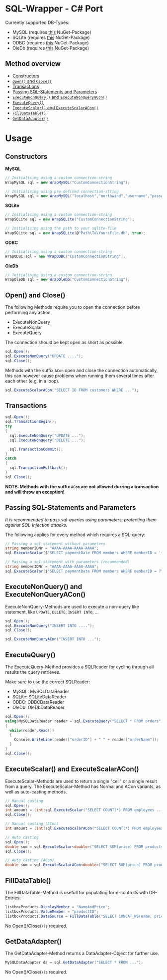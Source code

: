 # SQL-Wrapper - C# Port

Currently supported DB-Types:
- MySQL (requires [this](https://www.nuget.org/packages/MySql.Data/) NuGet-Package)
- SQLite (requires [this](https://www.nuget.org/packages/sqlite/) NuGet-Package)
- ODBC (requires [this](https://www.nuget.org/packages/System.Data.Odbc/) NuGet-Package)
- OleDb (requires [this](https://www.nuget.org/packages/System.Data.OleDb/) NuGet-Package)

## Method overview

- [Constructors](https://github.com/TobiHatti/SQL-Wrapper-Classes/tree/master/Finished/C%23#constructors)
- [`Open()` and `Close()`](https://github.com/TobiHatti/SQL-Wrapper-Classes/tree/master/Finished/C%23#open-and-close)
- [Transactions](https://github.com/TobiHatti/SQL-Wrapper-Classes/tree/master/Finished/C%23#transactions)
- [Passing SQL-Statements and Parameters](https://github.com/TobiHatti/SQL-Wrapper-Classes/tree/master/Finished/C%23#passing-sql-statements-and-parameters)
- [`ExecuteNonQuery()` and `ExecuteNonQueryACon()`](https://github.com/TobiHatti/SQL-Wrapper-Classes/tree/master/Finished/C%23#executenonquery-and-executenonqueryacon)
- [`ExecuteQuery()`](https://github.com/TobiHatti/SQL-Wrapper-Classes/tree/master/Finished/C%23#executequery)
- [`ExecuteScalar()` and `ExecuteScalarACon()`](https://github.com/TobiHatti/SQL-Wrapper-Classes/tree/master/Finished/C%23#executescalar-and-executescalaracon)
- [`FillDataTable()`](https://github.com/TobiHatti/SQL-Wrapper-Classes/tree/master/Finished/C%23#filldatatable)
- [`GetDataAdapter()`](https://github.com/TobiHatti/SQL-Wrapper-Classes/tree/master/Finished/C%23#getdataadapter)

# Usage

## Constructors

__MySQL__
```cs
// Initialising using a custom connection-string
WrapMySQL sql = new WrapMySQL("CustomConnectionString");

// Initialising using pre-defined connection-string
WrapMySQL sql = new WrapMySQL("localhost","northwind","username","password");
```
__SQLite__
```cs
// Initialising using a custom connection-string
WrapSQLite sql = new WrapSQLite("CustomConnectionString");

// Initialising using the path to your sqlite-file
WrapSQLite sql = new WrapSQLite(@"Path\To\Your\File.db", true);
```
__ODBC__
```cs
// Initialising using a custom connection-string
WrapODBC sql = new WrapODBC("CustomConnectionString");
```

__OleDb__
```cs
// Initialising using a custom connection-string
WrapOleDb sql = new WrapOleDb("CustomConnectionString");
```

## Open() and Close()

The following Methods require you to open the connection before performing any action:
- ExecuteNonQuery
- ExecuteScalar
- ExecuteQuery

The connection should be kept open as short as possible.
```cs
sql.Open();
sql.ExecuteNonQuery("UPDATE ....");
sql.Close();
```

Methods with the suffix `ACon` open and close the connection automatically, this can however cause problems when running them several times after each other (e.g. in a loop). 

```cs
sql.ExecuteScalarACon("SELECT ID FROM customers WHERE ...");
```

## Transactions

```cs
sql.Open();
sql.TransactionBegin();
try
{
  sql.ExecuteNonQuery("UPDATE ...");
  sql.ExecuteNonQuery("DELETE ...");

  sql.TransactionCommit();
}
catch
{
  sql.TransactionRollback();
}
sql.Close();
```
__NOTE: Methods with the suffix `ACon` are not allowed durring a transaction and will throw an exception!__

## Passing SQL-Statements and Parameters

_It is recommended to pass sql-queries using parameters, protecting them against SQL-Injection attacks._

The following applies for every method which requires a SQL-query:
```cs
// Passing a sql-statement without parameters
string memberIDNr = "AAAA-AAAA-AAAA-AAAA";
sql.ExecuteScalar($"SELECT paymentDate FROM members WHERE memberID = '{memberIDNr}'");

// Passing a sql-statement with parameters (recommended)
string memberIDNr = "AAAA-AAAA-AAAA-AAAA";
sql.ExecuteScalar($"SELECT paymentDate FROM members WHERE memberID = ?", memberIDNr);
```

## ExecuteNonQuery() and ExecuteNonQueryACon()

ExecuteNonQuery-Methods are used to execute a non-query like statement, like `UPDATE`, `DELETE`, `INSERT INTO`, ...

```cs
sql.Open();
sql.ExecuteNonQuery("INSERT INTO ....");
sql.Close();
```

```cs
sql.ExecuteNonQueryACon("INSERT INTO ...");
```

## ExecuteQuery()

The ExecuteQuery-Method provides a SQLReader for cycling through all results the query retrieves.

Make sure to use the correct SQLReader:
- MySQL: MySQLDataReader
- SQLite: SQLiteDataReader
- ODBC: ODBCDataReader
- OleDb: OleDbDataReader

```cs
sql.Open();
using(MySQLDataReader reader = sql.ExecuteQuery("SELECT * FROM orders"))
{
  while(reader.Read())
  {
    Console.WriteLine(reader["orderID"] + " " + reader["orderName"]);
  }
}
sql.Close();
```

## ExecuteScalar() and ExecuteScalarACon()

ExecuteScalar-Methods are used to return a single "cell" or a single result from a query.
The ExecuteScalar-Method has Normal and ACon variants, as well as auto-casting methods.

```cs
// Manual casting
sql.Open();
int amount = (int)sql.ExecuteScalar("SELECT COUNT(*) FROM employees ...");
sql.Close();
```

```cs
// Manual casting (ACon)
int amount = (int)sql.ExecuteScalarACon("SELECT COUNT(*) FROM employees ...");
```

```cs
// Auto casting
sql.Open();
double sum = sql.ExecuteScalar<double>("SELECT SUM(price) FROM products ...");
sql.Close();
```

```cs
// Auto casting (ACon)
double sum = sql.ExecuteScalarACon<double>("SELECT SUM(price) FROM products ...");
```

## FillDataTable()

The FillDataTable-Method is usefull for populating form-controlls with DB-Entries:
```cs
listboxProducts.DisplayMember = "NameAndPrice";
listboxProducts.ValueMember = "productID";
listboxProducts.DataSource = FillDataTable("SELECT CONCAT_WS(name, price) AS NameAndPrice, productID FROM products");
```
No Open()/Close() is required.

## GetDataAdapter()

The GetDataAdapter-Method returns a DataAdapter-Object for further use.
```cs
MySQLDataAdapter da = sql.GetDataAdapter("SELECT * FROM ...");
```
No Open()/Close() is required.
